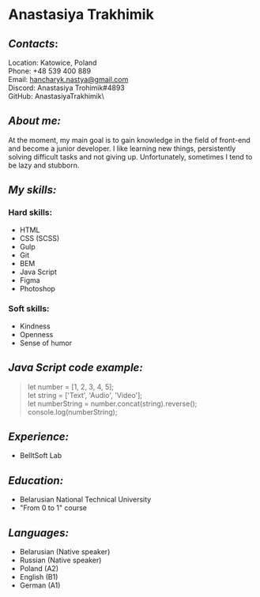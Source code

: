 # **Anastasiya Trakhimik**
## *Contacts*:
Location: Katowice, Poland\
Phone: +48 539 400 889\
Email: hancharyk.nastya@gmail.com\
Discord: Anastasiya Trohimik#4893\
GitHub: AnastasiyaTrakhimik\

## *About me:*
At the moment, my main goal is to gain knowledge in the field of front-end and become a junior developer. I like learning new things, persistently solving difficult tasks and not giving up. Unfortunately, sometimes I tend to be lazy and stubborn.

## *My skills:*
### Hard skills:
+ HTML
+ CSS (SCSS)
+ Gulp
+ Git
+ BEM
+ Java Script
+ Figma
+ Photoshop
### Soft skills:
* Kindness
* Openness
* Sense of humor
## *Java Script code example:*
>let number = [1, 2, 3, 4, 5];\
>let string = ['Text', 'Audio', 'Video'];\
>let numberString = number.concat(string).reverse();\
>console.log(numberString);
## *Experience:*
+ BelItSoft Lab
## *Education:*
+ Belarusian National Technical University
+ "From 0 to 1" course
## *Languages:*
+ Belarusian (Native speaker)
+ Russian (Native speaker)
+ Poland (A2)
+ English (B1)
+ German (A1)







